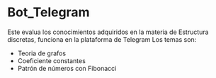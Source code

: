 # Bot_Telegram
Este evalua los conocimientos adquiridos en la materia de Estructura discretas, funciona en la plataforma de Telegram
Los temas son:
- Teoria de grafos
- Coeficiente constantes
- Patrón de números con Fibonacci
